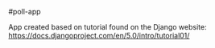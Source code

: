 #poll-app

App created based on tutorial found on the Django website: https://docs.djangoproject.com/en/5.0/intro/tutorial01/ 
